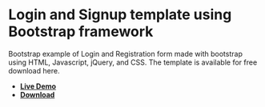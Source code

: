 # Login and Signup template using Bootstrap framework

Bootstrap example of Login and Registration form made with bootstrap using HTML, Javascript, jQuery, and CSS. The template is available for free download here.

* <strong><a href="https://easytousecode.github.io/login-signup/">Live Demo </a></strong>
* <strong><a href="https://github.com/easytousecode/login-signup/archive/gh-pages.zip">Download </a></strong>